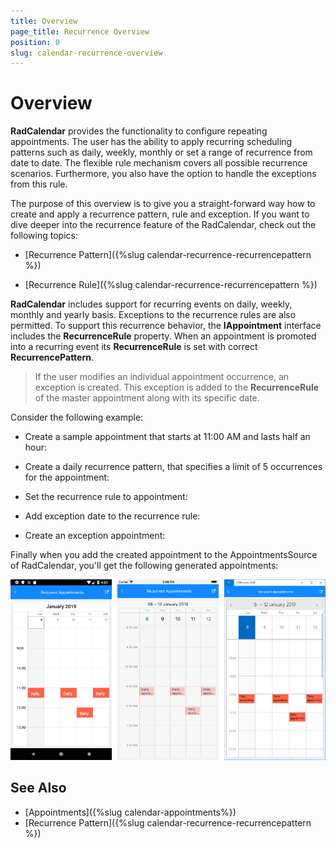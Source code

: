 ```yaml
---
title: Overview
page_title: Recurrence Overview
position: 0
slug: calendar-recurrence-overview
---
```


# Overview

**RadCalendar** provides the functionality to configure repeating appointments. The user has the ability to apply recurring scheduling patterns such as daily, weekly, monthly or set a range of recurrence from date to date. The flexible rule mechanism covers all possible recurrence scenarios. Furthermore, you also have the option to handle the exceptions from this rule.        

The purpose of this overview is to give you a straight-forward way how to create and apply a recurrence pattern, rule and exception. If you want to dive deeper into the recurrence feature of the RadCalendar, check out the following topics:

* [Recurrence Pattern]({%slug calendar-recurrence-recurrencepattern %})

* [Recurrence Rule]({%slug calendar-recurrence-recurrencepattern %})

**RadCalendar** includes support for recurring events on daily, weekly, monthly and yearly basis. Exceptions to the recurrence rules are also permitted. To support this recurrence behavior, the __IAppointment__ interface includes the __RecurrenceRule__ property. When an appointment is promoted into a recurring event its __RecurrenceRule__ is set with correct __RecurrencePattern__.        

>If the user modifies an individual appointment occurrence, an exception is created. This exception is added to the __RecurrenceRule__ of the master appointment along with its specific date.          

Consider the following example:

* Create a sample appointment that starts at 11:00 AM and lasts half an hour: 

<snippet id='calendar-recurrentappts-createappt' />

* Create a daily recurrence pattern, that specifies a limit of 5 occurrences for the appointment: 

<snippet id='calendar-recurrentappts-recurrencepattern' />

* Set the recurrence rule to appointment: 

<snippet id='calendar-recurrentappts-setrule' />

* Add exception date to the recurrence rule: 

<snippet id='calendar-recurrentappts-exceptiondate' />

* Create an exception appointment: 

<snippet id='calendar-recurrentappts-exceptionappt' />

Finally when you add the created appointment to the AppointmentsSource of RadCalendar, you'll get the following generated appointments: 

![Recurrent Appointments](../images/calendar_recurrence_overview.png)

## See Also

* [Appointments]({%slug calendar-appointments%})
* [Recurrence Pattern]({%slug calendar-recurrence-recurrencepattern %})

